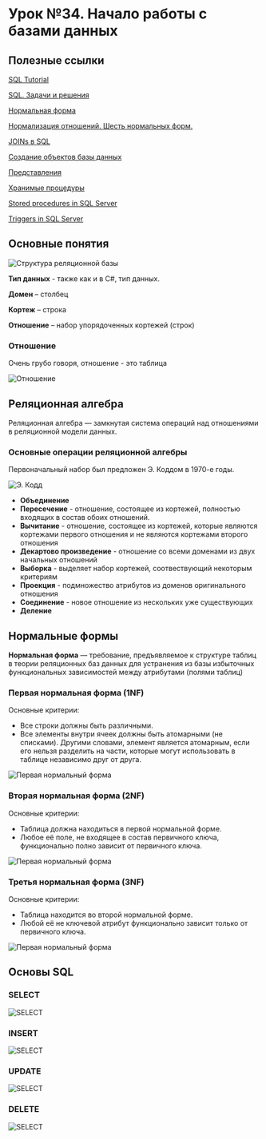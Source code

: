 # Урок №34. Начало работы с базами данных

## Полезные ссылки

[SQL Tutorial](https://www.geeksforgeeks.org/sql-tutorial/)

[SQL. Задачи и решения](http://www.sql-tutorial.ru/ru/content.html)

[Нормальная форма](https://ru.wikipedia.org/wiki/%D0%9D%D0%BE%D1%80%D0%BC%D0%B0%D0%BB%D1%8C%D0%BD%D0%B0%D1%8F_%D1%84%D0%BE%D1%80%D0%BC%D0%B0)

[Нормализация отношений. Шесть нормальных форм.](https://habr.com/ru/post/254773/)

[JOINs в SQL](http://www.albahari.com/valuevsreftypes.aspx)

[Создание объектов базы данных](https://docs.microsoft.com/en-us/sql/t-sql/lesson-1-creating-database-objects?view=sql-server-2017)

[Представления](https://docs.microsoft.com/en-us/sql/relational-databases/views/views?view=sql-server-2017)

[Хранимые процедуры](https://www.mssqltips.com/sqlservertutorial/160/sql-server-stored-procedure-tutorial/)

[Stored procedures in SQL Server](https://www.w3schools.com/sql/sql_stored_procedures.asp)

[Triggers in SQL Server](https://www.mssqltips.com/sqlservertutorial/2911/create-sql-server-trigger/)


## Основные понятия

![Структура реляционной базы](/Module-5/images/relational-db.png)

**Тип данных** - также как и в C#, тип данных.

**Домен** – столбец

**Кортеж** – строка

**Отношение** – набор упорядоченных кортежей (строк)


### Отношение

Очень грубо говоря, отношение - это таблица

![Отношение](/Module-5/images/relationship.png)

## Реляционная алгебра

Реляционная алгебра — замкнутая система операций над отношениями в реляционной модели данных.

### Основные операции реляционной алгебры

Первоначальный набор был предложен Э. Коддом в 1970-е годы.

![Э. Кодд](/Module-5/images/kodd.png)

- **Объединение**
- **Пересечение** - отношение, состоящее из кортежей, полностью входящих в состав обоих отношений. 
- **Вычитание** - отношение, состоящее из кортежей, которые являются кортежами первого отношения и не являются кортежами второго отношения
- **Декартово произведение** - отношение со всеми доменами из двух начальных отношений
- **Выборка** - выделяет набор кортежей, соотвествующий некоторым критериям
- **Проекция** - подмножество атрибутов из доменов оригинального отношения
- **Соединение** - новое отношение из нескольких уже существующих
- **Деление**

## Нормальные формы

**Нормальная форма** — требование, предъявляемое к структуре таблиц в теории реляционных баз данных для устранения 
из базы избыточных функциональных зависимостей между атрибутами (полями таблиц)

### Первая нормальная форма (1NF) 
Основные критерии: 
- Все строки должны быть различными. 
- Все элементы внутри ячеек должны быть атомарными (не списками). 
Другими словами, элемент является атомарным, если его нельзя разделить на части, которые могут использовать в таблице независимо друг от друга.

![Первая нормальный форма](/Module-5/images/1nf.png)

### Вторая нормальная форма (2NF) 

Основные критерии: 
- Таблица должна находиться в первой нормальной форме. 
- Любое её поле, не входящее в состав первичного ключа, функционально полно зависит от первичного ключа.

![Первая нормальный форма](/Module-5/images/2nf.png)

### Третья нормальная форма (3NF) 

Основные критерии: 
- Таблица находится во второй нормальной форме. 
- Любой её не ключевой атрибут функционально зависит только от первичного ключа.

![Первая нормальный форма](/Module-5/images/3nf.png)

## Основы SQL

### SELECT

![SELECT](/Module-5/images/select-statement.png)

### INSERT

![SELECT](/Module-5/images/insert-statement.png)

### UPDATE

![SELECT](/Module-5/images/update-statement.png)

### DELETE

![SELECT](/Module-5/images/delete-statement.png)

